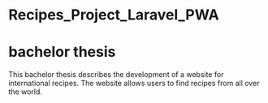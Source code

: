 # Recipes_Project_Laravel_PWA
# bachelor thesis
This bachelor thesis describes the development of a website for international recipes. The website allows users to find recipes from all over the world.

